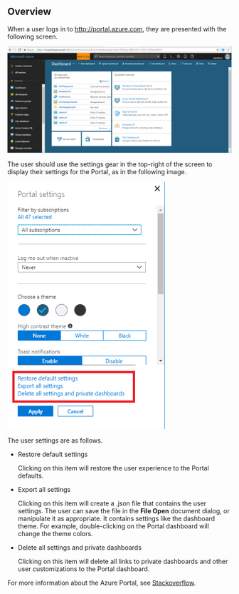 
<a name="overview"></a>
## Overview

When a user logs in to http://portal.azure.com, they are presented with the following screen.

![alt-text](../media/portalfx-gdpr/portalfx-gdpr-1.png)

The user should use the settings gear in the top-right of the screen to display their settings for the Portal, as in the following image.

![alt-text](../media/portalfx-gdpr/portalfx-gdpr-2.png)

The user settings are as follows.

* Restore default settings

    Clicking on this item will restore the user experience to the Portal defaults.

* Export all settings

    Clicking on this item will create a .json file that contains the user settings.  The user can save the file in the **File Open** document dialog, or manipulate it as appropriate.  It contains settings like the dashboard theme.  For example, double-clicking on the Portal dashboard will change the theme colors.

* Delete all settings and private dashboards

    Clicking on this item will delete all links to private dashboards and other user customizations to the Portal dashboard.


For more information about the Azure Portal, see [Stackoverflow](https://stackoverflow.microsoft.com).